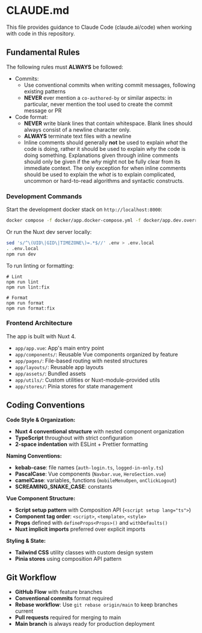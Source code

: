 # CLAUDE.md

This file provides guidance to Claude Code (claude.ai/code) when working with code in this repository.

## Fundamental Rules

The following rules must **ALWAYS** be followed:

- Commits:
  - Use conventional commits when writing commit messages, following existing patterns
  - **NEVER** ever mention a `co-authored-by` or similar aspects: in particular, never mention the tool used to create the commit message or PR
- Code format:
  - **NEVER** write blank lines that contain whitespace. Blank lines should always consist of a newline character only.
  - **ALWAYS** terminate text files with a newline
  - Inline comments should generally **not** be used to explain _what_ the code is doing, rather it should be used to
    explain _why_ the code is doing something. Explanations given through inline comments should only be given if the
    _why_ might not be fully clear from its immediate context. The only exception for when inline comments should be used
    to explain the _what_ is to explain complicated, uncommon or hard-to-read algorithms and syntactic constructs.

### Development Commands

Start the development docker stack on `http://localhost:8000`:

```bash
docker compose -f docker/app.docker-compose.yml -f docker/app.dev.override.docker-compose.yml --env-file .env up --build --force-recreate --remove-orphans
```

Or run the Nuxt dev server locally:

```bash
sed 's/^\(UID\|GID\|TIMEZONE\)=.*$//' .env > .env.local
. .env.local
npm run dev
```

To run linting or formatting:

```
# Lint
npm run lint
npm run lint:fix

# Format
npm run format
npm run format:fix
```

### Frontend Architecture

The app is built with Nuxt 4.

- `app/app.vue`: App's main entry point
- `app/components/`: Reusable Vue components organized by feature
- `app/pages/`: File-based routing with nested structures
- `app/layouts/`: Reusable app layouts
- `app/assets/`: Bundled assets
- `app/utils/`: Custom utilities or Nuxt-module-provided utils
- `app/stores/`: Pinia stores for state management

## Coding Conventions

**Code Style & Organization:**

- **Nuxt 4 conventional structure** with nested component organization
- **TypeScript** throughout with strict configuration
- **2-space indentation** with ESLint + Prettier formatting

**Naming Conventions:**

- **kebab-case**: file names (`auth-login.ts`, `logged-in-only.ts`)
- **PascalCase**: Vue components (`Navbar.vue`, `HeroSection.vue`)
- **camelCase**: variables, functions (`mobileMenuOpen`, `onClickLogout`)
- **SCREAMING_SNAKE_CASE**: constants

**Vue Component Structure:**

- **Script setup pattern** with Composition API (`<script setup lang="ts">`)
- **Component tag order**: `<script>`, `<template>`, `<style>`
- **Props** defined with `defineProps<Props>()` and `withDefaults()`
- **Nuxt implicit imports** preferred over explicit imports

**Styling & State:**

- **Tailwind CSS** utility classes with custom design system
- **Pinia stores** using composition API pattern

## Git Workflow

- **GitHub Flow** with feature branches
- **Conventional commits** format required
- **Rebase workflow**: Use `git rebase origin/main` to keep branches current
- **Pull requests** required for merging to main
- **Main branch** is always ready for production deployment
